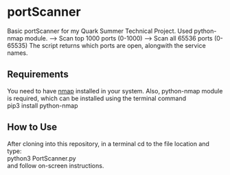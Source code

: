 # portScanner
Basic portScanner for my Quark Summer Technical Project. Used python-nmap module.
--> Scan top 1000 ports (0-1000)
--> Scan all 65536 ports (0-65535)
The script returns which ports are open, alongwith the service names.

## Requirements
You need to have [nmap](https://nmap.org/) installed in your system.
Also, python-nmap module is required, which can be installed using the terminal command <br>
pip3 install python-nmap

## How to Use
After cloning into this repository, in a terminal cd to the file location and type:<br>
  python3 PortScanner.py <br>
and follow on-screen instructions.
